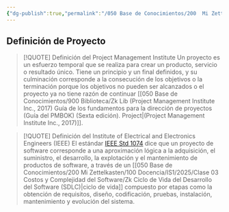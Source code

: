 ```yaml
---
{"dg-publish":true,"permalink":"/050 Base de Conocimientos/200  Mi Zettelkasten/100 Docencia/IS2/2025/Clase 07 Administración de Proyectos/Zk Gestión de Proyectos - Definición de Proyecto/","tags":["#definir"]}
---
```


## Definición de Proyecto


> [!QUOTE] Definición del Project Management Institute
> Un proyecto es un esfuerzo temporal que se realiza para crear un producto, servicio o resultado único. Tiene un principio y un final definidos, y su culminación corresponde a la consecución de los objetivos o la terminación porque los objetivos no pueden ser alcanzados o el proyecto ya no tiene razón de continuar [[050 Base de Conocimientos/900 Biblioteca/Zk Lib (Project Management Institute Inc., 2017) Guía de los fundamentos para la dirección de proyectos (Guía del PMBOK) (Sexta edición). Project\|(Project Management Institute Inc., 2017)]]. 


> [!QUOTE] Definición del Institute of Electrical and Electronics Engineers (IEEE)
> El estándar [IEEE Std 1074](https://www.google.com/url?sa=t&source=web&rct=j&opi=89978449&url=https://standards.ieee.org/ieee/1074/3580/&ved=2ahUKEwiZ_uiT-rWPAxXAILkGHe2aHK4QFnoECAoQAQ&usg=AOvVaw2QdG0NqR2229UYS-7dFTJh) dice que un proyecto de software corresponde a una aproximación lógica a la adquisición, el suministro, el desarrollo, la explotación y el mantenimiento de productos de software, a través de un [[050 Base de Conocimientos/200  Mi Zettelkasten/100 Docencia/IS1/2025/Clase 03 Costos y Complejidad del Software/Zk Ciclo de Vida del Desarrollo del Software (SDLC)\|ciclo de vida]] compuesto por etapas como la obtención de requisitos, diseño, codificación, pruebas, instalación, mantenimiento y evolución del sistema.  



